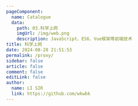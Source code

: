 ```yaml
---
pageComponent: 
  name: Catalogue
  data: 
    path: 03.科学上网
    imgUrl: /img/web.png
    description: JavaScript、ES6、Vue框架等前端技术
title: 科学上网
date: 2024-08-28 21:51:53
permalink: /proxy/
sidebar: false
article: false
comment: false
editLink: false
author: 
  name: LI SIR
  link: https://github.com/wkwbk
---
```

